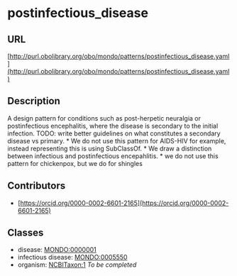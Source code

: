 # postinfectious_disease 
## URL 
[http://purl.obolibrary.org/obo/mondo/patterns/postinfectious_disease.yaml](http://purl.obolibrary.org/obo/mondo/patterns/postinfectious_disease.yaml)
## Description 
A design pattern for conditions such as post-herpetic neuralgia or postinfectious encephalitis, where the disease is secondary to the initial infection.
TODO: write better guidelines on what constitutes a secondary disease vs primary. * We do not use this pattern for AIDS-HIV for example, instead representing this is using SubClassOf. * We draw a distinction between infectious and postinfectious encepahlitis. * we do not use this pattern for chickenpox, but we do for shingles 
## Contributors 
* [https://orcid.org/0000-0002-6601-2165](https://orcid.org/0000-0002-6601-2165) 
## Classes 
* disease: [MONDO:0000001](http://purl.obolibrary.org/obo/MONDO_0000001) 
* infectious disease: [MONDO:0005550](http://purl.obolibrary.org/obo/MONDO_0005550) 
* organism: [NCBITaxon:1](http://purl.obolibrary.org/obo/NCBITaxon_1) 
_To be completed_
